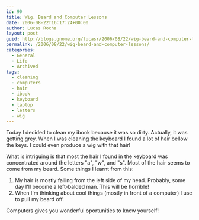```yaml
---
id: 90
title: Wig, Beard and Computer Lessons
date: 2006-08-22T16:17:24+00:00
author: Lucas Rocha
layout: post
guid: http://blogs.gnome.org/lucasr/2006/08/22/wig-beard-and-computer-lessons/
permalink: /2006/08/22/wig-beard-and-computer-lessons/
categories:
  - General
  - Life
  - Archived
tags:
  - cleaning
  - computers
  - hair
  - ibook
  - keyboard
  - laptop
  - letters
  - wig
---
```

Today I decided to clean my ibook because it was so dirty. Actually, it was
getting grey. When I was cleaning the keyboard I found a lot of hair bellow the
keys. I could even produce a wig with that hair!

What is intriguing is that most the hair I found in the keyboard was
concentrated around the letters "a", "w", and "s". Most of the hair seems to
come from my beard. Some things I learnt from this:

  1. My hair is mostly falling from the left side of my head. Probably, some
     day I'll become a left-balded man. This will be horrible!
  2. When I'm thinking about cool things (mostly in front of a computer) I use
     to pull my beard off.

Computers gives you wonderful oportunities to know yourself!
